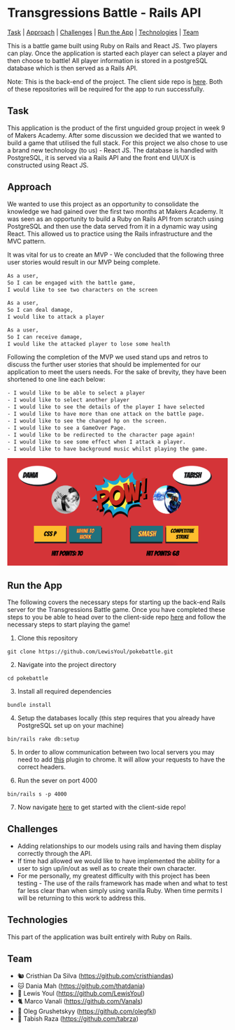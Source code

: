# Transgressions Battle - Rails API

[Task](#task) | [Approach](#approach) | [Challenges](#challenges) | [Run the App](#run) | [Technologies](#technologies) | [Team](#team)

This is a battle game built using Ruby on Rails and React JS. Two players can play. Once the application is started each player can select a player and then choose to battle! All player information is stored in a postgreSQL database which is then served as a Rails API.

Note: This is the back-end of the project. The client side repo is [here](https://github.com/tabrza/pokebattle-react). Both of these repositories will be required for the app to run successfully.

## <a name="task">Task</a>

This application is the product of the first unguided group project in week 9 of Makers Academy. After some discussion we decided that we wanted to build a game that utilised the full stack. For this project we also chose to use a brand new technology (to us) - React JS. The database is handled with PostgreSQL, it is served via a Rails API and the front end UI/UX is constructed using React JS.

## <a name="approach">Approach</a>

We wanted to use this project as an opportunity to consolidate the knowledge we had gained over the first two months at Makers Academy. It was seen as an opportunity to build a Ruby on Rails API from scratch using PostgreSQL and then use the data served from it in a dynamic way using React. This allowed us to practice using the Rails infrastructure and the MVC pattern.

It was vital for us to create an MVP - We concluded that the following three user stories would result in our MVP being complete.

```
As a user,
So I can be engaged with the battle game,
I would like to see two characters on the screen
```

```
As a user,
So I can deal damage,
I would like to attack a player
```

```
As a user,
So I can receive damage,
I would like the attacked player to lose some health  
```

Following the completion of the MVP we used stand ups and retros to discuss the further user stories that should be implemented for our application to meet the users needs. For the sake of brevity, they have been shortened to one line each below:

```
- I would like to be able to select a player
- I would like to select another player
- I would like to see the details of the player I have selected
- I would like to have more than one attack on the battle page.
- I would like to see the changed hp on the screen.
- I would like to see a GameOver Page.
- I would like to be redirected to the character page again!
- I would like to see some effect when I attack a player.
- I would like to have background music whilst playing the game.
```

![](public/uploads/player/image/home.png)

## <a name="run">Run the App</a>

The following covers the necessary steps for starting up the back-end Rails server for the Transgressions Battle game.
Once you have completed these steps to you be able to head over to the client-side repo [here](https://github.com/tabrza/pokebattle-react) and follow the necessary steps to start playing the game!

1. Clone this repository
```
git clone https://github.com/LewisYoul/pokebattle.git
```

2.  Navigate into the project directory
```
cd pokebattle
```

3. Install all required dependencies
```
bundle install
```

4. Setup the databases locally (this step requires that you already have PostgreSQL set up on your machine)
```
bin/rails rake db:setup
```
5. In order to allow communication between two local servers you may need to add [this](https://chrome.google.com/webstore/detail/cors-toggle/jioikioepegflmdnbocfhgmpmopmjkim?hl=en) plugin to chrome. It will allow your requests to have the correct headers.

6. Run the sever on port 4000
```
bin/rails s -p 4000
```

7. Now navigate [here](https://github.com/tabrza/pokebattle-react) to get started with the client-side repo!

## <a name="challenges">Challenges</a>

* Adding relationships to our models using rails and having them display correctly through the API.
* If time had allowed we would like to have implemented the ability for a user to sign up/in/out as well as to create their own character.
* For me personally, my greatest difficulty with this project has been testing - The use of the rails framework has made when and what to test far less clear than when simply using vanilla Ruby. When time permits I will be returning to this work to address this.

## <a name="technologies">Technologies</a>

This part of the application was built entirely with Ruby on Rails.

## <a name="team">Team</a>

- 🐿 Cristhian Da Silva (https://github.com/cristhiandas)
- 🐱 Dania Mah (https://github.com/thatdania)
- 🐸 Lewis Youl (https://github.com/LewisYoul)
- 🐈 Marco Vanali (https://github.com/Vanals)
- 🐻 Oleg Grushetskyy (https://github.com/olegfkl)
- 🦅 Tabish Raza (https://github.com/tabrza)

